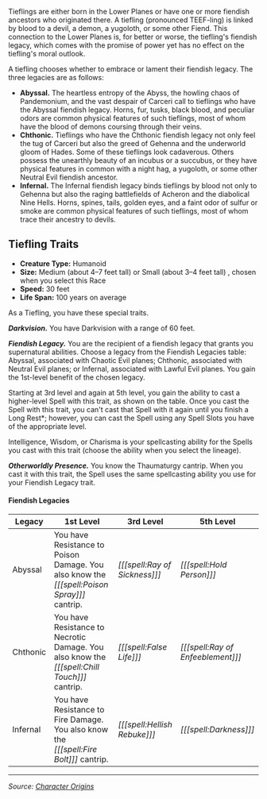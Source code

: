 Tieflings are either born in the Lower Planes or have one or more fiendish ancestors who originated there. A tiefling (pronounced TEEF-ling) is linked by blood to a devil, a demon, a yugoloth, or some other Fiend. This connection to the Lower Planes is, for better or worse, the tiefling's fiendish legacy, which comes with the promise of power yet has no effect on the tiefling's moral outlook.

A tiefling chooses whether to embrace or lament their fiendish legacy. The three legacies are as follows:

* **Abyssal.** The heartless entropy of the Abyss, the howling chaos of Pandemonium, and the vast despair of Carceri call to tieflings who have the Abyssal fiendish legacy. Horns, fur, tusks, black blood, and peculiar odors are common physical features of such tieflings, most of whom have the blood of demons coursing through their veins.
* **Chthonic.** Tieflings who have the Chthonic fiendish legacy not only feel the tug of Carceri but also the greed of Gehenna and the underworld gloom of Hades. Some of these tieflings look cadaverous. Others possess the unearthly beauty of an incubus or a succubus, or they have physical features in common with a night hag, a yugoloth, or some other Neutral Evil fiendish ancestor.
* **Infernal.** The Infernal fiendish legacy binds tieflings by blood not only to Gehenna but also the raging battlefields of Acheron and the diabolical Nine Hells. Horns, spines, tails, golden eyes, and a faint odor of sulfur or smoke are common physical features of such tieflings, most of whom trace their ancestry to devils.

## Tiefling Traits

* **Creature Type:** Humanoid
* **Size:** Medium (about 4–7 feet tall) or Small (about 3–4 feet tall) , chosen when you select this Race
* **Speed:** 30 feet
* **Life Span:** 100 years on average

As a Tiefling, you have these special traits.

***Darkvision.*** You have Darkvision with a range of 60 feet.

***Fiendish Legacy.*** You are the recipient of a fiendish legacy that grants you supernatural abilities. Choose a legacy from the Fiendish Legacies table: Abyssal, associated with Chaotic Evil planes; Chthonic, associated with Neutral Evil planes; or Infernal, associated with Lawful Evil planes. You gain the 1st-level benefit of the chosen legacy.

Starting at 3rd level and again at 5th level, you gain the ability to cast a higher-level Spell with this trait, as shown on the table. Once you cast the Spell with this trait, you can't cast that Spell with it again until you finish a Long Rest*; however, you can cast the Spell using any Spell Slots you have of the appropriate level.

Intelligence, Wisdom, or Charisma is your spellcasting ability for the Spells you cast with this trait (choose the ability when you select the lineage).

***Otherworldly Presence.*** You know the Thaumaturgy cantrip. When you cast it with this trait, the Spell uses the same spellcasting ability you use for your Fiendish Legacy trait.

#### Fiendish Legacies

| Legacy   | 1st Level                                                                                    | 3rd Level                     | 5th Level                         |
|----------|----------------------------------------------------------------------------------------------|-------------------------------|-----------------------------------|
| Abyssal  | You have Resistance to Poison Damage. You also know the _[[[spell:Poison Spray]]]_ cantrip.  | _[[[spell:Ray of Sickness]]]_ | _[[[spell:Hold Person]]]_         |
| Chthonic | You have Resistance to Necrotic Damage. You also know the _[[[spell:Chill Touch]]]_ cantrip. | _[[[spell:False Life]]]_      | _[[[spell:Ray of Enfeeblement]]]_ |
| Infernal | You have Resistance to Fire Damage. You also know the _[[[spell:Fire Bolt]]]_ cantrip.       | _[[[spell:Hellish Rebuke]]]_  | _[[[spell:Darkness]]]_            |

----

_Source: [Character Origins](https://www.dndbeyond.com/sources/ua/character-origins)_
